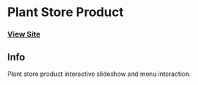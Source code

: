 # Plant Store Product

### [View Site](https://elh0.github.io/plant_store/)

## Info
Plant store product interactive slideshow and menu interaction.
